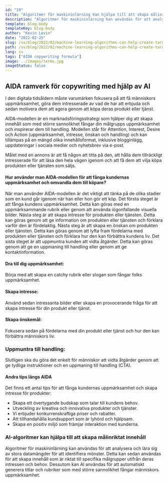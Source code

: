 ```yaml
---
id: "19"
title: "Algoritmer för maskininlärning kan hjälpa till att skapa målinriktat innehåll"
description: "Algoritmer för maskininlärning kan användas för att analysera och lära sig av stora datamängder för att identifiera mönster. Detta kan sedan användas för att skapa innehåll som är riktat till specifika målgrupper utifrån deras intressen. Genom att använda maskininlärning kan företag skapa innehåll som är mer relevant för deras kunder och som bidrar till ökad försäljning."
template: blog-body
templateKey: blog-body
author: "Kevin Levin"
date: "2022-02-25"
slug: /sv/blog/2022/02/machine-learning-algorithms-can-help-create-targeted-content
path: /sv/blog/2022/02/machine-learning-algorithms-can-help-create-targeted-content
lang: sv
tags: ["AIDA copywriting formula"]
image: ../images/terms.jpg
imageStatus: false
---
```


## AIDA ramverk för copywriting med hjälp av AI

I den digitala tidsåldern måste varumärken fokusera på att få människors uppmärksamhet, göra dem intresserade av vad de har att erbjuda och sedan motivera dem att agera genom att köpa deras produkt eller tjänst.

AIDA-modellen är en marknadsföringsstrategi som hjälper dig att skapa innehåll som med större sannolikhet fångar din målgrupps uppmärksamhet och inspirerar dem till handling. Modellen står för Attention, Interest, Desire och Action (uppmärksamhet, intresse, önskan och handling) och kan tillämpas på en mängd olika innehållsformat, inklusive blogginlägg, uppdateringar i sociala medier och nyhetsbrev via e-post.

Målet med en annons är att få någon att titta på den, att hålla dem tillräckligt intresserade för att läsa den hela vägen igenom och att få dem att vilja köpa produkten eller tjänsten som säljs.

#### Hur använder man AIDA-modellen för att fånga kundernas uppmärksamhet och omvandla dem till köpare?

När man använder AIDA-modellen är det viktigt att tänka på de olika stadier som en kund går igenom när han eller hon gör ett köp. Det första steget är att fånga kundens uppmärksamhet. Detta kan göras med en uppmärksammande rubrik eller genom att använda iögonfallande visuella bilder. Nästa steg är att skapa intresse för produkten eller tjänsten. Detta kan göras genom att ge information om produkten eller tjänsten och förklara varför den är fördelaktig. Nästa steg är att skapa en önskan om produkten eller tjänsten. Detta kan göras genom att lyfta fram fördelarna med produkten eller tjänsten och förklara hur den kan förbättra kundens liv. Det sista steget är att uppmuntra kunden att vidta åtgärder. Detta kan göras genom att ge en uppmaning till handling eller genom att ge kontaktinformation.

#### Dra till dig uppmärksamhet:

Börja med att skapa en catchy rubrik eller slogan som fångar folks uppmärksamhet.

#### Skapa intresse:

Använd sedan intressanta bilder eller skapa en provocerande fråga för att skapa intresse för din produkt eller tjänst.

#### Skapa önskemål:

Fokusera sedan på fördelarna med din produkt eller tjänst och hur den kan förbättra människors liv.

### Uppmuntra till handling:

Slutligen ska du göra det enkelt för människor att vidta åtgärder genom att ge tydliga instruktioner och en uppmaning till handling (CTA).

#### Andra tips längs AIDA

Det finns ett antal tips för att fånga kundernas uppmärksamhet och skapa intresse för produkter:

- Skapa ett övertygande budskap som talar till kundens behov.
- Utveckling av kreativa och innovativa produkter och tjänster.
- Vi erbjuder konkurrenskraftiga priser och rabatter.
- Att tillhandahålla kundsupport som är lyhörd och hjälpsam.
- Skapa en positiv miljö som främjar interaktion med kunderna.

### AI-algoritmer kan hjälpa till att skapa målinriktat innehåll

Algoritmer för maskininlärning kan användas för att analysera och lära sig av stora datamängder för att identifiera mönster. Detta kan sedan användas för att skapa innehåll som är riktat till specifika målgrupper utifrån deras intressen och behov. Dessutom kan AI användas för att automatiskt generera titlar och rubriker som med större sannolikhet fångar människors uppmärksamhet.

